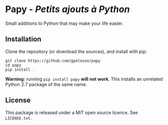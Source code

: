 # Papy - *Petits ajouts à Python*

Small additions to Python that may make your life easier.

## Installation

Clone the repository (or download the sources), and install with pip:

~~~
git clone https://github.com/gpelouze/papy
cd papy
pip install .
~~~

**Warning:** running `pip install papy` **will not work**.
This installs an unrelated Python 2.7 package of the same name.

## License

This package is released under a MIT open source licence. See `LICENSE.txt`.
